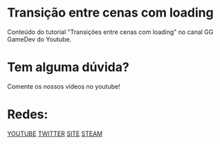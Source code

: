 # Transição entre cenas com loading
Conteúdo do tutorial "Transições entre cenas com loading" no canal GG GameDev do Youtube.

# Tem alguma dúvida?
Comente os nossos vídeos no youtube!

# Redes:
[YOUTUBE](https://www.youtube.com/channel/UClesxwkZgPAn_z5RPh3LC-g)
[TWITTER](https://twitter.com/gabriel_tva)
[SITE](https://www.colossusgamestudio.com/)
[STEAM](https://store.steampowered.com/developer/colossusgamestudio)

